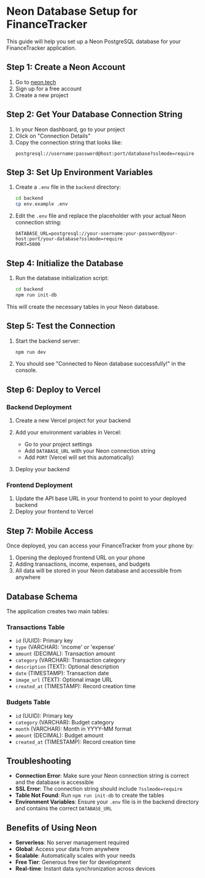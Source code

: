 # Neon Database Setup for FinanceTracker

This guide will help you set up a Neon PostgreSQL database for your FinanceTracker application.

## Step 1: Create a Neon Account

1. Go to [neon.tech](https://neon.tech)
2. Sign up for a free account
3. Create a new project

## Step 2: Get Your Database Connection String

1. In your Neon dashboard, go to your project
2. Click on "Connection Details"
3. Copy the connection string that looks like:
   ```
   postgresql://username:password@host:port/database?sslmode=require
   ```

## Step 3: Set Up Environment Variables

1. Create a `.env` file in the `backend` directory:
   ```bash
   cd backend
   cp env.example .env
   ```

2. Edit the `.env` file and replace the placeholder with your actual Neon connection string:
   ```
   DATABASE_URL=postgresql://your-username:your-password@your-host:port/your-database?sslmode=require
   PORT=5000
   ```

## Step 4: Initialize the Database

1. Run the database initialization script:
   ```bash
   cd backend
   npm run init-db
   ```

This will create the necessary tables in your Neon database.

## Step 5: Test the Connection

1. Start the backend server:
   ```bash
   npm run dev
   ```

2. You should see "Connected to Neon database successfully!" in the console.

## Step 6: Deploy to Vercel

### Backend Deployment

1. Create a new Vercel project for your backend
2. Add your environment variables in Vercel:
   - Go to your project settings
   - Add `DATABASE_URL` with your Neon connection string
   - Add `PORT` (Vercel will set this automatically)

3. Deploy your backend

### Frontend Deployment

1. Update the API base URL in your frontend to point to your deployed backend
2. Deploy your frontend to Vercel

## Step 7: Mobile Access

Once deployed, you can access your FinanceTracker from your phone by:

1. Opening the deployed frontend URL on your phone
2. Adding transactions, income, expenses, and budgets
3. All data will be stored in your Neon database and accessible from anywhere

## Database Schema

The application creates two main tables:

### Transactions Table
- `id` (UUID): Primary key
- `type` (VARCHAR): 'income' or 'expense'
- `amount` (DECIMAL): Transaction amount
- `category` (VARCHAR): Transaction category
- `description` (TEXT): Optional description
- `date` (TIMESTAMP): Transaction date
- `image_url` (TEXT): Optional image URL
- `created_at` (TIMESTAMP): Record creation time

### Budgets Table
- `id` (UUID): Primary key
- `category` (VARCHAR): Budget category
- `month` (VARCHAR): Month in YYYY-MM format
- `amount` (DECIMAL): Budget amount
- `created_at` (TIMESTAMP): Record creation time

## Troubleshooting

- **Connection Error**: Make sure your Neon connection string is correct and the database is accessible
- **SSL Error**: The connection string should include `?sslmode=require`
- **Table Not Found**: Run `npm run init-db` to create the tables
- **Environment Variables**: Ensure your `.env` file is in the backend directory and contains the correct `DATABASE_URL`

## Benefits of Using Neon

- **Serverless**: No server management required
- **Global**: Access your data from anywhere
- **Scalable**: Automatically scales with your needs
- **Free Tier**: Generous free tier for development
- **Real-time**: Instant data synchronization across devices 